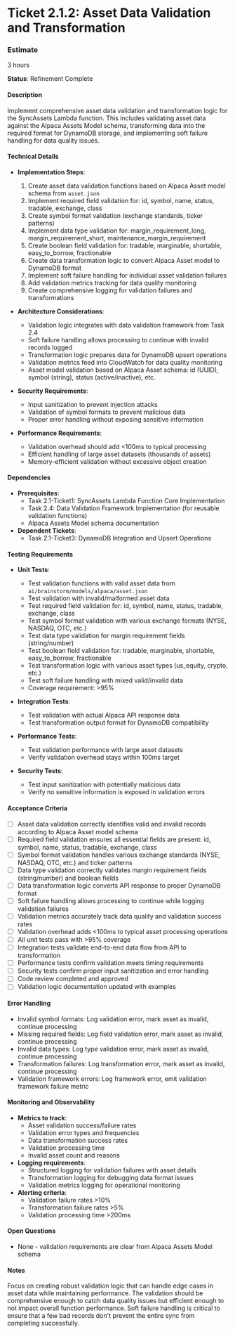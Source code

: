# Ticket 2.1.2: Asset Data Validation and Transformation

### Estimate
3 hours

**Status**: Refinement Complete

#### Description
Implement comprehensive asset data validation and transformation logic for the SyncAssets Lambda function. This includes validating asset data against the Alpaca Assets Model schema, transforming data into the required format for DynamoDB storage, and implementing soft failure handling for data quality issues.

#### Technical Details
- **Implementation Steps**:
  1. Create asset data validation functions based on Alpaca Asset model schema from `asset.json`
  2. Implement required field validation for: id, symbol, name, status, tradable, exchange, class
  3. Create symbol format validation (exchange standards, ticker patterns)
  4. Implement data type validation for: margin_requirement_long, margin_requirement_short, maintenance_margin_requirement
  5. Create boolean field validation for: tradable, marginable, shortable, easy_to_borrow, fractionable
  6. Create data transformation logic to convert Alpaca Asset model to DynamoDB format
  7. Implement soft failure handling for individual asset validation failures
  8. Add validation metrics tracking for data quality monitoring
  9. Create comprehensive logging for validation failures and transformations

- **Architecture Considerations**:
  - Validation logic integrates with data validation framework from Task 2.4
  - Soft failure handling allows processing to continue with invalid records logged
  - Transformation logic prepares data for DynamoDB upsert operations
  - Validation metrics feed into CloudWatch for data quality monitoring
  - Asset model validation based on Alpaca Asset schema: id (UUID), symbol (string), status (active/inactive), etc.

- **Security Requirements**:
  - Input sanitization to prevent injection attacks
  - Validation of symbol formats to prevent malicious data
  - Proper error handling without exposing sensitive information

- **Performance Requirements**:
  - Validation overhead should add <100ms to typical processing
  - Efficient handling of large asset datasets (thousands of assets)
  - Memory-efficient validation without excessive object creation

#### Dependencies
- **Prerequisites**:
  - Task 2.1-Ticket1: SyncAssets Lambda Function Core Implementation
  - Task 2.4: Data Validation Framework Implementation (for reusable validation functions)
  - Alpaca Assets Model schema documentation
- **Dependent Tickets**:
  - Task 2.1-Ticket3: DynamoDB Integration and Upsert Operations

#### Testing Requirements
- **Unit Tests**:
  - Test validation functions with valid asset data from `ai/brainstorm/models/alpaca/asset.json`
  - Test validation with invalid/malformed asset data
  - Test required field validation for: id, symbol, name, status, tradable, exchange, class
  - Test symbol format validation with various exchange formats (NYSE, NASDAQ, OTC, etc.)
  - Test data type validation for margin requirement fields (string/number)
  - Test boolean field validation for: tradable, marginable, shortable, easy_to_borrow, fractionable
  - Test transformation logic with various asset types (us_equity, crypto, etc.)
  - Test soft failure handling with mixed valid/invalid data
  - Coverage requirement: >95%

- **Integration Tests**:
  - Test validation with actual Alpaca API response data
  - Test transformation output format for DynamoDB compatibility

- **Performance Tests**:
  - Test validation performance with large asset datasets
  - Verify validation overhead stays within 100ms target

- **Security Tests**:
  - Test input sanitization with potentially malicious data
  - Verify no sensitive information is exposed in validation errors

#### Acceptance Criteria
- [ ] Asset data validation correctly identifies valid and invalid records according to Alpaca Asset model schema
- [ ] Required field validation ensures all essential fields are present: id, symbol, name, status, tradable, exchange, class
- [ ] Symbol format validation handles various exchange standards (NYSE, NASDAQ, OTC, etc.) and ticker patterns
- [ ] Data type validation correctly validates margin requirement fields (string/number) and boolean fields
- [ ] Data transformation logic converts API response to proper DynamoDB format
- [ ] Soft failure handling allows processing to continue while logging validation failures
- [ ] Validation metrics accurately track data quality and validation success rates
- [ ] Validation overhead adds <100ms to typical asset processing operations
- [ ] All unit tests pass with >95% coverage
- [ ] Integration tests validate end-to-end data flow from API to transformation
- [ ] Performance tests confirm validation meets timing requirements
- [ ] Security tests confirm proper input sanitization and error handling
- [ ] Code review completed and approved
- [ ] Validation logic documentation updated with examples

#### Error Handling
- Invalid symbol formats: Log validation error, mark asset as invalid, continue processing
- Missing required fields: Log field validation error, mark asset as invalid, continue processing
- Invalid data types: Log type validation error, mark asset as invalid, continue processing
- Transformation failures: Log transformation error, mark asset as invalid, continue processing
- Validation framework errors: Log framework error, emit validation framework failure metric

#### Monitoring and Observability
- **Metrics to track**:
  - Asset validation success/failure rates
  - Validation error types and frequencies
  - Data transformation success rates
  - Validation processing time
  - Invalid asset count and reasons
- **Logging requirements**:
  - Structured logging for validation failures with asset details
  - Transformation logging for debugging data format issues
  - Validation metrics logging for operational monitoring
- **Alerting criteria**:
  - Validation failure rates >10%
  - Transformation failure rates >5%
  - Validation processing time >200ms

#### Open Questions
- None - validation requirements are clear from Alpaca Assets Model schema

#### Notes
Focus on creating robust validation logic that can handle edge cases in asset data while maintaining performance. The validation should be comprehensive enough to catch data quality issues but efficient enough to not impact overall function performance. Soft failure handling is critical to ensure that a few bad records don't prevent the entire sync from completing successfully. 